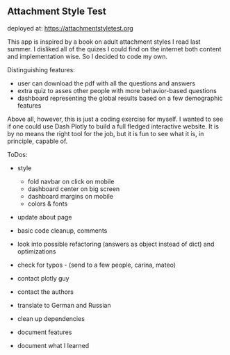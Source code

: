 ## Attachment Style Test

deployed at: https://attachmentstyletest.org

This app is inspired by a book on adult attachment styles I read last summer.
I disliked all of the quizes I could find on the internet both content and implementation
wise. So I decided to code my own.

Distinguishing features:
- user can download the pdf with all the questions and answers
- extra quiz to asses other people with more behavior-based questions
- dashboard representing the global results based on a few demographic features

Above all, however, this is just a coding exercise for myself. I wanted to see if one
could use Dash Plotly to build a full fledged interactive website. It is by no means 
the right tool for the job, but it is fun to see what it is, in principle, capable of.

ToDos:
- style
  - fold navbar on click on mobile
  - dashboard center on big screen
  - dashboard margins on mobile
  - colors & fonts
- update about page
- basic code cleanup, comments
- look into possible refactoring (answers as object instead of dict) and optimizations
- check for typos - (send to a few people, carina, mateo)

- contact plotly guy
- contact the authors

- translate to German and Russian

- clean up dependencies  
- document features
- document what I learned
